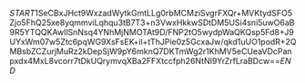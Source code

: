 $START$1SeCBxJHct9WxzadWytkGmtLLg0rbMCMziSvgrFXQr+MVKtydSFO5Zjo5FhQ25xe8yqmmviLqhqu3tB7T3+n3VwxHkkwSDtDM5USi4sni5uwO6aB9R5YTQQKAwIlSnNsq4YNhMjNMOTAt9D/FNP2tO5wydpWaQKQsp5Fd8+J9UYxWm07w5Ztc6pqWG9XsFsEK+il+tThJPie0z5GcxaJw/qkd1uUO1podR+2QMBsbZCZurjMuRz2kDepSjW9pY6mknQ7DKTmWg2r1KhMV5eCUeaVDcPanpxdx4MxL8vcorr7tDkUQrymvqXBa2FFXtccfph26NtNI9YrZrfLraBDcw==$END$